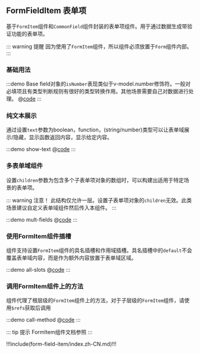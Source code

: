 ## FormFieldItem 表单项

基于`FormItem`组件和`CommonField`组件封装的表单项组件。用于通过数据生成带验证功能的表单项。

::: warning 提醒
因为使用了`FormItem`组件，所以组件必须放置于`Form`组件内部。
:::

### 基础用法

:::demo Base field对象的`isNumber`表现类似于v-model.number修饰符。一般对必填项且有类型判断规则有很好的类型转换作用。其他场景需要自己对数据进行处理。
@[code](../.vuepress/demo/form-field-item/Base.vue)
:::

### 纯文本展示

通过设置`text`参数为boolean，function，(string/number)类型可以让表单域展示/隐藏，显示函数返回内容，显示给定内容。

:::demo show-text
@[code](../.vuepress/demo/form-field-item/show-text.vue)
:::

### 多表单域组件

设置`children`参数为包含多个子表单项对象的数组时，可以构建出适用于特定场景的表单项。

::: warning 注意！
此结构仅允许一层。设置子表单项对象的`children`无效。此类场景建议自定义表单域组件然后传入本组件。
:::

:::demo mult-fields
@[code](../.vuepress/demo/form-field-item/mult-fields.vue)
:::

### 使用FormItem组件插槽

组件支持设置`FormItem`组件的具名插槽和作用域插槽。具名插槽中的`default`不会覆盖表单域内容，而是作为额外内容放置于表单域区域。

:::demo all-slots
@[code](../.vuepress/demo/form-field-item/all-slots.vue)
:::

### 调用FormItem组件上的方法

组件代理了根层级的`FormItem`组件上的方法，对于子层级的`FormItem`组件，请使用`$refs`获取后调用

:::demo call-method
@[code](../.vuepress/demo/form-field-item/call-method.vue)
:::

::: tip 提示
FormItem组件文档参照 <ui-lib-link component="FormItem"></ui-lib-link>
:::


!!!include(form-field-item/index.zh-CN.md)!!!
